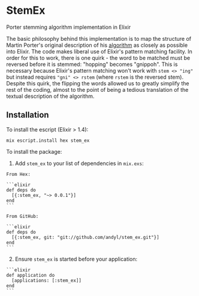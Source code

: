 # StemEx

Porter stemming algorithm implementation in Elixir

The basic philosophy behind this implementation is to map the structure of
Martin Porter's original description of his
[algorithm](http://tartarus.org/~martin/PorterStemmer) as closely as possible
into Elixir.  The code makes liberal use of Elixir's pattern matching facility.
In order for this to work, there is one quirk - the word to be matched must be
reversed before it is stemmed: "hopping" becomes "gnippoh". This is necessary
because Elixir's pattern matching won't work with `stem <> "ing"` but instead
requires `"gni" <> rstem` (where `rstem` is the reversed stem).  Despite this
quirk, the flipping the words allowed us to greatly simplify the rest of the
coding, almost to the point of being a tedious translation of the textual
description of the algorithm.

## Installation

To install the escript (Elixir > 1.4):

`mix escript.install hex stem_ex`

To install the package:

  1. Add `stem_ex` to your list of dependencies in `mix.exs`:

    From Hex:

    ```elixir
    def deps do
      [{:stem_ex, "~> 0.0.1"}]
    end
    ```

    From GitHub:

    ```elixir
    def deps do
      [{:stem_ex, git: "git://github.com/andyl/stem_ex.git"}]
    end
    ```

  2. Ensure `stem_ex` is started before your application:

    ```elixir
    def application do
      [applications: [:stem_ex]]
    end
    ```

